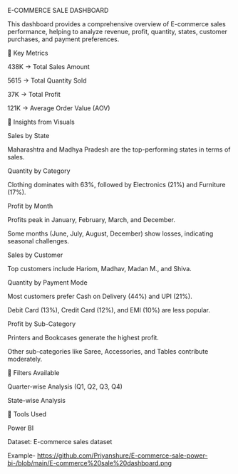E-COMMERCE SALE DASHBOARD

This dashboard provides a comprehensive overview of E-commerce sales performance, helping to analyze revenue, profit, quantity, states, customer purchases, and payment preferences.

🔹 Key Metrics

438K → Total Sales Amount

5615 → Total Quantity Sold

37K → Total Profit

121K → Average Order Value (AOV)

🔹 Insights from Visuals

Sales by State

Maharashtra and Madhya Pradesh are the top-performing states in terms of sales.

Quantity by Category

Clothing dominates with 63%, followed by Electronics (21%) and Furniture (17%).

Profit by Month

Profits peak in January, February, March, and December.

Some months (June, July, August, December) show losses, indicating seasonal challenges.

Sales by Customer

Top customers include Hariom, Madhav, Madan M., and Shiva.

Quantity by Payment Mode

Most customers prefer Cash on Delivery (44%) and UPI (21%).

Debit Card (13%), Credit Card (12%), and EMI (10%) are less popular.

Profit by Sub-Category

Printers and Bookcases generate the highest profit.

Other sub-categories like Saree, Accessories, and Tables contribute moderately.

🔹 Filters Available

Quarter-wise Analysis (Q1, Q2, Q3, Q4)

State-wise Analysis

🔹 Tools Used

Power BI 

Dataset: E-commerce sales dataset

Example-
https://github.com/Priyanshure/E-commerce-sale-power-bi-/blob/main/E-commerce%20sale%20dashboard.png
